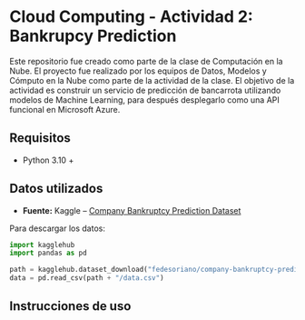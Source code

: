 # Cloud Computing - Actividad 2: Bankrupcy Prediction

Este repositorio fue creado como parte de la clase de Computación en la Nube. El proyecto fue realizado por los equipos de Datos, Modelos y Cómputo en la Nube como parte de la actividad de la clase. El objetivo de la actividad es construir un servicio de predicción de bancarrota utilizando modelos de Machine Learning, para después desplegarlo como una API funcional en Microsoft Azure.

## Requisitos

- Python 3.10 + 

## Datos utilizados

- **Fuente:** Kaggle – [Company Bankruptcy Prediction Dataset](https://www.kaggle.com/datasets/fedesoriano/company-bankruptcy-prediction)

Para descargar los datos:

```python
import kagglehub
import pandas as pd

path = kagglehub.dataset_download("fedesoriano/company-bankruptcy-prediction")
data = pd.read_csv(path + "/data.csv")

```

## Instrucciones de uso


